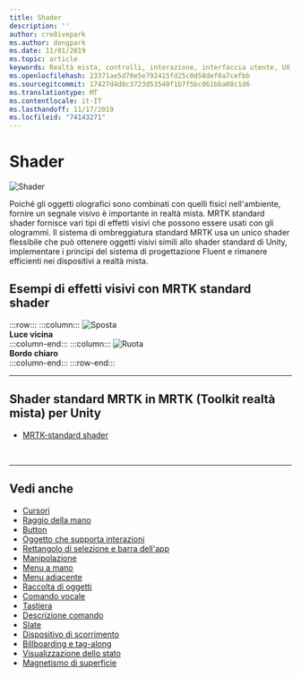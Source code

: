 ```yaml
---
title: Shader
description: ''
author: cre8ivepark
ms.author: dongpark
ms.date: 11/01/2019
ms.topic: article
keywords: Realtà mista, controlli, interazione, interfaccia utente, UX
ms.openlocfilehash: 23371ae5d70e5e792415fd25c0d58def0a7cefbb
ms.sourcegitcommit: 17427d4d8c3723d53540f1b7f5bc061bba08c1d6
ms.translationtype: MT
ms.contentlocale: it-IT
ms.lasthandoff: 11/17/2019
ms.locfileid: "74143271"
---
```

# <a name="shader"></a>Shader

![Shader](images/UX/UX_Hero_StandardShader.jpg)

Poiché gli oggetti olografici sono combinati con quelli fisici nell'ambiente, fornire un segnale visivo è importante in realtà mista. MRTK standard shader fornisce vari tipi di effetti visivi che possono essere usati con gli ologrammi. Il sistema di ombreggiatura standard MRTK usa un unico shader flessibile che può ottenere oggetti visivi simili allo shader standard di Unity, implementare i principi del sistema di progettazione Fluent e rimanere efficienti nei dispositivi a realtà mista.
<br>

## <a name="examples-of-visual-effects-using-mrtk-standard-shader"></a>Esempi di effetti visivi con MRTK standard shader 
:::row:::
    :::column:::
       ![Sposta](images/UX/UX_Button_Affordance_ProximityLight.jpg)<br>
       **Luce vicina**<br>
    :::column-end:::
    :::column:::
       ![Ruota](images/UX/UX_Button_Affordance_FocusHighlight.jpg)<br>
        **Bordo chiaro**<br>
    :::column-end:::
:::row-end:::

---

## <a name="mrtk-standard-shader-in-mrtkmixed-reality-toolkit-for-unity"></a>Shader standard MRTK in MRTK (Toolkit realtà mista) per Unity

* [MRTK-standard shader](https://microsoft.github.io/MixedRealityToolkit-Unity/Documentation/README_MRTKStandardShader.html)


<br>

---

## <a name="see-also"></a>Vedi anche

* [Cursori](cursors.md)
* [Raggio della mano](point-and-commit.md)
* [Button](button.md)
* [Oggetto che supporta interazioni](interactable-object.md)
* [Rettangolo di selezione e barra dell'app](app-bar-and-bounding-box.md)
* [Manipolazione](direct-manipulation.md)
* [Menu a mano](hand-menu.md)
* [Menu adiacente](near-menu.md)
* [Raccolta di oggetti](object-collection.md)
* [Comando vocale](voice-input.md)
* [Tastiera](keyboard.md)
* [Descrizione comando](tooltip.md)
* [Slate](slate.md)
* [Dispositivo di scorrimento](slider.md)
* [Billboarding e tag-along](billboarding-and-tag-along.md)
* [Visualizzazione dello stato](progress.md)
* [Magnetismo di superficie](surface-magnetism.md)
